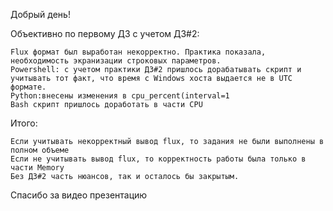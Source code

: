Добрый день!

 

Объективно по первому ДЗ с учетом ДЗ#2:

 

    Flux формат был выработан некорректно. Практика показала, необходимость экранизации строковых параметров.
    Powershell: с учетом практики ДЗ#2 пришлось дорабатывать скрипт и учитывать тот факт, что время с Windows хоста выдается не в UTC формате.
    Python:внесены изменения в cpu_percent(interval=1
    Bash скрипт пришлось доработать в части CPU

 

Итого:

    Если учитывать некорректный вывод flux, то задания не были выполнены в полном объеме
    Если не учитывать вывод flux, то корректность работы была только в части Memory
    Без ДЗ#2 часть нюансов, так и осталось бы закрытым.

 

Спасибо за видео презентацию
